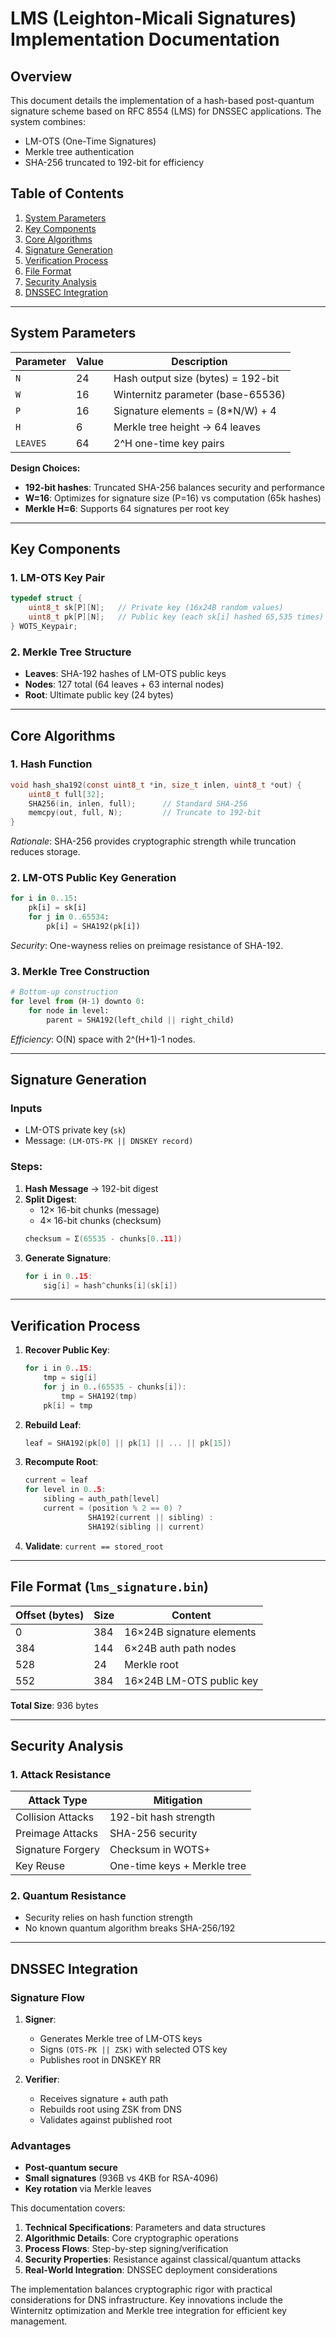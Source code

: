 


# LMS (Leighton-Micali Signatures) Implementation Documentation

## Overview
This document details the implementation of a hash-based post-quantum signature scheme based on RFC 8554 (LMS) for DNSSEC applications. The system combines:
- LM-OTS (One-Time Signatures)
- Merkle tree authentication
- SHA-256 truncated to 192-bit for efficiency

## Table of Contents
1. [System Parameters](#system-parameters)
2. [Key Components](#key-components)
3. [Core Algorithms](#core-algorithms)
4. [Signature Generation](#signature-generation)
5. [Verification Process](#verification-process)
6. [File Format](#file-format)
7. [Security Analysis](#security-analysis)
8. [DNSSEC Integration](#dnssec-integration)

---

## System Parameters

| Parameter | Value | Description |
|-----------|-------|-------------|
| `N`       | 24    | Hash output size (bytes) = 192-bit |
| `W`       | 16    | Winternitz parameter (base-65536) |
| `P`       | 16    | Signature elements = (8*N/W) + 4 |
| `H`       | 6     | Merkle tree height → 64 leaves |
| `LEAVES`  | 64    | 2^H one-time key pairs |

**Design Choices:**
- **192-bit hashes**: Truncated SHA-256 balances security and performance
- **W=16**: Optimizes for signature size (P=16) vs computation (65k hashes)
- **Merkle H=6**: Supports 64 signatures per root key

---

## Key Components

### 1. LM-OTS Key Pair
```c
typedef struct {
    uint8_t sk[P][N];   // Private key (16x24B random values)
    uint8_t pk[P][N];   // Public key (each sk[i] hashed 65,535 times)
} WOTS_Keypair;
```

### 2. Merkle Tree Structure
- **Leaves**: SHA-192 hashes of LM-OTS public keys
- **Nodes**: 127 total (64 leaves + 63 internal nodes)
- **Root**: Ultimate public key (24 bytes)

---

## Core Algorithms

### 1. Hash Function
```c
void hash_sha192(const uint8_t *in, size_t inlen, uint8_t *out) {
    uint8_t full[32];
    SHA256(in, inlen, full);      // Standard SHA-256
    memcpy(out, full, N);         // Truncate to 192-bit
}
```
*Rationale*: SHA-256 provides cryptographic strength while truncation reduces storage.

### 2. LM-OTS Public Key Generation
```python
for i in 0..15:
    pk[i] = sk[i]
    for j in 0..65534:
        pk[i] = SHA192(pk[i])
```
*Security*: One-wayness relies on preimage resistance of SHA-192.

### 3. Merkle Tree Construction
```python
# Bottom-up construction
for level from (H-1) downto 0:
    for node in level:
        parent = SHA192(left_child || right_child)
```
*Efficiency*: O(N) space with 2^(H+1)-1 nodes.

---

## Signature Generation

### Inputs
- LM-OTS private key (`sk`)
- Message: `(LM-OTS-PK || DNSKEY record)`

### Steps:
1. **Hash Message** → 192-bit digest
2. **Split Digest**:
   - 12× 16-bit chunks (message)
   - 4× 16-bit chunks (checksum)
   ```c
   checksum = Σ(65535 - chunks[0..11])
   ```
3. **Generate Signature**:
   ```c
   for i in 0..15:
       sig[i] = hash^chunks[i](sk[i])
   ```

---

## Verification Process

1. **Recover Public Key**:
   ```c
   for i in 0..15:
       tmp = sig[i]
       for j in 0..(65535 - chunks[i]):
           tmp = SHA192(tmp)
       pk[i] = tmp
   ```
2. **Rebuild Leaf**:
   ```c
   leaf = SHA192(pk[0] || pk[1] || ... || pk[15])
   ```
3. **Recompute Root**:
   ```c
   current = leaf
   for level in 0..5:
       sibling = auth_path[level]
       current = (position % 2 == 0) ? 
                 SHA192(current || sibling) : 
                 SHA192(sibling || current)
   ```
4. **Validate**: `current == stored_root`

---

## File Format (`lms_signature.bin`)

| Offset (bytes) | Size       | Content                  |
|----------------|------------|--------------------------|
| 0              | 384        | 16×24B signature elements|
| 384            | 144        | 6×24B auth path nodes    |
| 528            | 24         | Merkle root              |
| 552            | 384        | 16×24B LM-OTS public key |

**Total Size**: 936 bytes

---

## Security Analysis

### 1. Attack Resistance
| Attack Type          | Mitigation |
|----------------------|------------|
| Collision Attacks    | 192-bit hash strength |
| Preimage Attacks     | SHA-256 security |
| Signature Forgery    | Checksum in WOTS+ |
| Key Reuse           | One-time keys + Merkle tree |

### 2. Quantum Resistance
- Security relies on hash function strength
- No known quantum algorithm breaks SHA-256/192

---

## DNSSEC Integration

### Signature Flow
1. **Signer**:
   - Generates Merkle tree of LM-OTS keys
   - Signs `(OTS-PK || ZSK)` with selected OTS key
   - Publishes root in DNSKEY RR

2. **Verifier**:
   - Receives signature + auth path
   - Rebuilds root using ZSK from DNS
   - Validates against published root

### Advantages
- **Post-quantum secure**
- **Small signatures** (936B vs 4KB for RSA-4096)
- **Key rotation** via Merkle leaves


This documentation covers:
1. **Technical Specifications**: Parameters and data structures
2. **Algorithmic Details**: Core cryptographic operations
3. **Process Flows**: Step-by-step signing/verification
4. **Security Properties**: Resistance against classical/quantum attacks
5. **Real-World Integration**: DNSSEC deployment considerations

The implementation balances cryptographic rigor with practical considerations for DNS infrastructure. Key innovations include the Winternitz optimization and Merkle tree integration for efficient key management.
